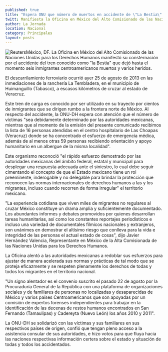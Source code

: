 ```yaml
---
published: true
title: "Espera ONU que número de muertos en accidente de \"La Bestia\" sea precisado correctamente"
twitt: Manifiesta la Oficina en México del Alto Comisionado de las Naciones Unidas para los Derechos Humanos consternación por el accidente
author: La Jornada
location: Nacional
category: Principales
layout: posts
---
```


![Reuters](http://i.imgur.com/jRA4Tgjm.jpg)México, DF. La Oficina en México del Alto Comisionado de las Naciones Unidas para los Derechos Humanos manifestó su consternación por el accidente del tren conocido como "la Bestia" que dejó hasta el momento seis inmigrantes centroamericanos muertos y varios heridos.

El descarrilamiento ferroviario ocurrió ayer 25 de agosto de 2013 en las inmediaciones de la ranchería La Tembladera, en el municipio de Huimanguillo (Tabasco), a escasos kilómetros de cruzar al estado de Veracruz.

Este tren de carga es conocido por ser utilizado en su trayecto por cientos de inmigrantes que se dirigen rumbo a la frontera norte de México. Al respecto del accidente, la ONU-DH espera con atención que el número de víctimas "sea debidamente determinado por las autoridades mexicanas, mientras que al momento de la emisión del presente comunicado recibimos la lista de 16 personas atendidas en el centro hospitalario de Las Choapas (Veracruz) donde se ha concentrado el esfuerzo de emergencia médica,  además de al menos otras 59 personas recibiendo orientación y apoyo humanitario en un albergue de la misma localidad".

Este organismo reconoció "el rápido esfuerzo demostrado por las autoridades mexicanas del ámbito federal, estatal y municipal para desplegar una respuesta adecuada ante el siniestro, lo cual debe seguir cimentando el concepto de que el Estado mexicano tiene un rol preeminente, inderogable y no delegable para brindar la protección que reconocen las normas internacionales de derechos humanos a las y los migrantes, incluso cuando recorren de forma irregular" el territorio mexicano.

"La experiencia cotidiana que viven miles de migrantes no regulares al cruzar México constituye un drama amplia y suficientemente documentado. Los abundantes informes y debates promovidos por quienes desarrollan tareas humanitarias, así como los constantes reportajes periodísticos e incluso una variedad de documentales fílmicos nacionales y extranjeros, son unánimes en demostrar el altísimo riesgo que conlleva para la vida e integridad de las personas el actual estado de cosas", dijo Javier Hernández Valencia, Representante en México de la Alta Comisionada de las Naciones Unidas para los Derechos Humanos.

La Oficina alentó a las autoridades mexicanas a redoblar sus esfuerzos para ajustar de manera acelerada sus normas y prácticas de tal modo que se proteja eficazmente y se respeten plenamente los derechos de todas y todos los migrantes en el territorio nacional.

"Un signo alentador es el convenio suscrito el pasado 22 de agosto por la Procuraduría General de la República con una plataforma de organizaciones sociales y de familiares de personas no localizadas y desaparecidas de México y varios países Centroamericanos que son apoyadas por un comisión de expertos forenses independientes para trabajar en la identificación de las decenas de restos humanos encontrados en San Fernando (Tamaulipas) y Cadereyta (Nuevo León) los años 2010 y 2011".

La ONU-DH se solidarizó con las víctimas y sus familiares en sus respectivos países de origen, confió que tengan pleno acceso a la asistencia consular de sus autoridades, e hizo votos para que fluya hacia las naciones respectivas información certera sobre el estado y situación de todas y todos los accidentados.
